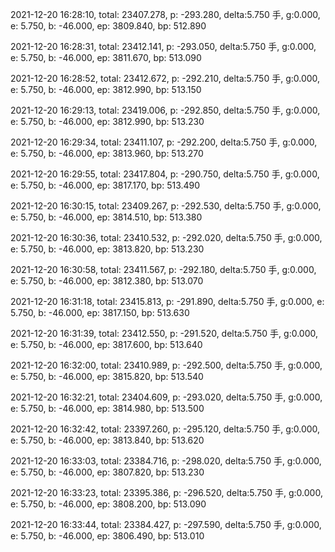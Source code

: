 2021-12-20 16:28:10, total: 23407.278, p: -293.280, delta:5.750 手, g:0.000, e: 5.750, b: -46.000, ep: 3809.840, bp: 512.890

2021-12-20 16:28:31, total: 23412.141, p: -293.050, delta:5.750 手, g:0.000, e: 5.750, b: -46.000, ep: 3811.670, bp: 513.090

2021-12-20 16:28:52, total: 23412.672, p: -292.210, delta:5.750 手, g:0.000, e: 5.750, b: -46.000, ep: 3812.990, bp: 513.150

2021-12-20 16:29:13, total: 23419.006, p: -292.850, delta:5.750 手, g:0.000, e: 5.750, b: -46.000, ep: 3812.990, bp: 513.230

2021-12-20 16:29:34, total: 23411.107, p: -292.200, delta:5.750 手, g:0.000, e: 5.750, b: -46.000, ep: 3813.960, bp: 513.270

2021-12-20 16:29:55, total: 23417.804, p: -290.750, delta:5.750 手, g:0.000, e: 5.750, b: -46.000, ep: 3817.170, bp: 513.490

2021-12-20 16:30:15, total: 23409.267, p: -292.530, delta:5.750 手, g:0.000, e: 5.750, b: -46.000, ep: 3814.510, bp: 513.380

2021-12-20 16:30:36, total: 23410.532, p: -292.020, delta:5.750 手, g:0.000, e: 5.750, b: -46.000, ep: 3813.820, bp: 513.230

2021-12-20 16:30:58, total: 23411.567, p: -292.180, delta:5.750 手, g:0.000, e: 5.750, b: -46.000, ep: 3812.380, bp: 513.070

2021-12-20 16:31:18, total: 23415.813, p: -291.890, delta:5.750 手, g:0.000, e: 5.750, b: -46.000, ep: 3817.150, bp: 513.630

2021-12-20 16:31:39, total: 23412.550, p: -291.520, delta:5.750 手, g:0.000, e: 5.750, b: -46.000, ep: 3817.600, bp: 513.640

2021-12-20 16:32:00, total: 23410.989, p: -292.500, delta:5.750 手, g:0.000, e: 5.750, b: -46.000, ep: 3815.820, bp: 513.540

2021-12-20 16:32:21, total: 23404.609, p: -293.020, delta:5.750 手, g:0.000, e: 5.750, b: -46.000, ep: 3814.980, bp: 513.500

2021-12-20 16:32:42, total: 23397.260, p: -295.120, delta:5.750 手, g:0.000, e: 5.750, b: -46.000, ep: 3813.840, bp: 513.620

2021-12-20 16:33:03, total: 23384.716, p: -298.020, delta:5.750 手, g:0.000, e: 5.750, b: -46.000, ep: 3807.820, bp: 513.230

2021-12-20 16:33:23, total: 23395.386, p: -296.520, delta:5.750 手, g:0.000, e: 5.750, b: -46.000, ep: 3808.200, bp: 513.090

2021-12-20 16:33:44, total: 23384.427, p: -297.590, delta:5.750 手, g:0.000, e: 5.750, b: -46.000, ep: 3806.490, bp: 513.010